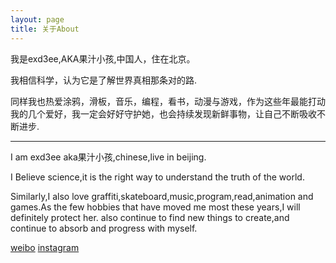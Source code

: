 ```yaml
---
layout: page
title: 关于About
---
```


我是exd3ee,AKA果汁小孩,中国人，住在北京。

我相信科学，认为它是了解世界真相那条对的路.

同样我也热爱涂鸦，滑板，音乐，编程，看书，动漫与游戏，作为这些年最能打动我的几个爱好，我一定会好好守护她，也会持续发现新鲜事物，让自己不断吸收不断进步.

---

I am exd3ee aka果汁小孩,chinese,live in beijing.

I Believe science,it is the right way to understand the truth of the world.

Similarly,I also love graffiti,skateboard,music,program,read,animation and games.As the few hobbies that have moved me most these years,I will definitely protect her. also continue to find new things to create,and continue to absorb and progress with myself.

[weibo](https://weibo.com/537396787)
[instagram](https://www.instagram.com/exd3ee/)


<!--=S

 You love Minimalism, and you also love writing, Type is designed for you. Type focus on showing your content in a clean and simple way, focus on images, typography, and white space.


This is the base Jekyll theme. You can find out more info about customizing your Jekyll theme, as well as basic Jekyll usage documentation at [jekyllrb.com](http://jekyllrb.com/)

 Lorem ipsum dolor sit amet, vix ut case porro facilisis, alia possit neglegentur vis te. Has cu eirmod abhorreant, vel civibus efficiantur cu. Eu summo elitr vix, iusto putant maluisset per ut, ne etiam vivendum adipisci vel. Vis omnis tempor accusam ei, justo perpetua liberavisse cu qui. Saperet aliquando adipiscing ius ne, ne facer euripidis est. Pro mundi nostrum suavitate et.

-->
